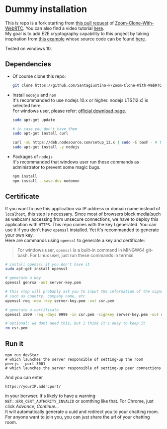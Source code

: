 # Dummy installation
This is repo is a fork starting from [this pull request](https://github.com/WebDevSimplified/Zoom-Clone-With-WebRTC/pull/32)  of  [Zoom-Clone-With-WebRTC](https://github.com/WebDevSimplified/Zoom-Clone-With-WebRTC). You can also find a video tutorial [here](
https://www.youtube.com/watch?v=DvlyzDZDEq4&t=684s).  
My goal is to add E2E cryptography capability to this project by taking inspiration from [this example](https://webrtchacks.com/true-end-to-end-encryption-with-webrtc-insertable-streams/) whose source code can be found [here](https://github.com/webrtc/samples/tree/gh-pages/src/content/insertable-streams/endtoend-encryption).

Tested on windows 10.
## Dependencies
- Of course clone this repo:
  ```bash
  git clone https://github.com/Santagiustina-F/Zoom-Clone-With-WebRTC.git
  ```
- Install `nodejs` and `npm`  
  It's recommanded to use nodejs 10.x or higher. nodejs LTS(12.x) is selected here.  
  For windows user, please refer: [official download page](https://nodejs.org/en/download/).  
  ```bash
  sudo apt-get update

  # in case you don't have them
  sudo apt-get install curl

  curl -sL https://deb.nodesource.com/setup_12.x | sudo -E bash - # this is for 64 bit machine
  sudo apt-get install -y nodejs
  ```
- Packages of `nodejs`  
  It's recommanded that windows user run these commands as administrator to prevent some magic bugs.
  ```bash
  npm install
  npm install --save-dev nodemon
  ```

## Certificate
If you want to use this application via IP address or domain name instead of `localhost`, this step is necessary. Since most of browsers block media(such as webcam) accessing from unsecure connections, we have to deploy this application with `HTTPS`. This repo comes with the key I generated. You can use it if you don't have `openssl` installed. Yet it's recommanded to generate your own key.  
Here are commands using `openssl` to generate a key and certificate:
> For windows user, `openssl` is a built-in command in MINGW64 git-bash.
> For Linux user, just run these commands in termial.
```bash
# install openssl if you don't have it
sudo apt-get install openssl
```

```bash
# generate a key
openssl genrsa -out server-key.pem

# this step will probably ask you to input the information of the signature,
# such as country, company name, etc
openssl req -new -key server-key.pem -out csr.pem

# generate a certificate
openssl x509 -req -days 9999 -in csr.pem -signkey server-key.pem -out server-cert.pem

# optional: we dont need this, but I think it's okay to keep it
rm csr.pem
```

## Run it
```On two different terminals run:
npm run devStar 
# which launches the server responsible of setting-up the room
peerjs --port 3001
# which launches the server responsible of setting-up peer connections
```
And you can enter 
```
https://yourIP.addr:port/
```
in your borwser. It's likely to have a warning `NET::ERR_CERT_AUTHORITY_INVALID` or somthing like that. For Chrome, just click *Advance*, *Continue...*  
It will automatically generate a uuid and redirect you to your chatting room. For anyone want to join you, you can just share the url of your chatting room.
